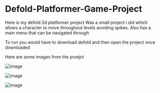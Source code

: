 # Defold-Platformer-Game-Project

Here is my defold 2d platformer project
Was a small project i did which allows a character to move throughout levels avoiding spikes. Also has a main menu that can be navigated through

To run you would have to download defold and then open the project once downloaded

Here are some images from the proejct 


![image](https://github.com/Abdullahj07/Defold-Platformer-Game-Project/assets/120344531/7f1e0ee5-3f89-4c29-83a7-f8b1d25e20d8)


![image](https://github.com/Abdullahj07/Defold-Platformer-Game-Project/assets/120344531/28b28621-7f55-4dc3-a6f9-ce5dede3aa65)


![image](https://github.com/Abdullahj07/Defold-Platformer-Game-Project/assets/120344531/ff5097a7-d40a-4dc3-9b1d-c7fb49ad9d67)


